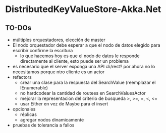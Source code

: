 # DistributedKeyValueStore-Akka.Net

## TO-DOs

* múltiples orquestadores, elección de master
* El nodo orquestador debe esperar a que el nodo de datos elegido para escribir confirme la escritura
	* lo que hacemos hoy es que el nodo de datos le responde directamente al cliente, esto puede ser un problema
* es necesario que el server exponga una API cli/rest? por ahora no lo necesitamos porque ntro cliente es un actor
* refactors
	* crear una clase para la respuesta del SearchValue (reemplazar el IEnumerable<string>)
	* no hardcodear la cantidad de routees en SearchValuesActor
	* mejorar la representacion del criterio de busqueda >, >=, =, <, <=
	* usar Either en vez de Maybe para el insert
* opcionales
	* réplicas
	* agregar nodos dinamicamente
* pruebas de tolerancia a fallos